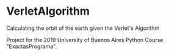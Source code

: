 # VerletAlgorithm
Calculating the orbit of the earth given the Verlet's Algorithm

Project for the 2019 University of Buenos Aires Python Course "ExactasPrograma".


